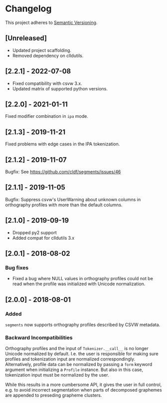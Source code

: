 # Changelog

This project adheres to [Semantic Versioning](http://semver.org/spec/v2.0.0.html).


## [Unreleased]

- Updated project scaffolding.
- Removed dependency on clldutils.


## [2.2.1] - 2022-07-08

- Fixed compatibility with csvw 3.x.
- Updated matrix of supported python versions.


## [2.2.0] - 2021-01-11

Fixed modifier combination in `ipa` mode.


## [2.1.3] - 2019-11-21

Fixed problems with edge cases in the IPA tokenization.


## [2.1.2] - 2019-11-07

Bugfix: See https://github.com/cldf/segments/issues/46


## [2.1.1] - 2019-11-05

Bugfix: Suppress csvw's UserWarning about unknown columns in orthography profiles
with more than the default columns.


## [2.1.0] - 2019-09-19

- Dropped py2 support
- Added compat for clldutils 3.x


## [2.0.1] - 2018-08-02

### Bug fixes

- Fixed a bug where NULL values in orthography profiles could not be read when
  the profile was initialized with Unicode normalization.


## [2.0.0] - 2018-08-01

### Added

`segments` now supports orthography profiles described by CSVW metadata.


### Backward Incompatibilities

Orthography profiles and the input of `Tokenizer.__call__` is no longer Unicode normalized
by default. I.e. the user is responsible for making sure profiles and tokenization
input are normalized correspondingly. Alternatively, profile data can be normalized
by passing a `form` keyword argument when initializing a `Profile` instance. But
also in this case, tokenization input must be normalized by the user.

While this results in a more cumbersome API, it gives the user in full control, e.g.
to avoid incorrect segmentation when parts of decomposed graphemes are appended to
preseding grapheme clusters. 
